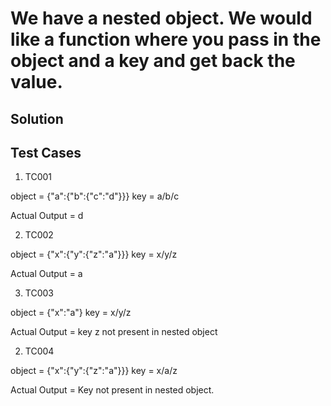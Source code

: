 # We have a nested object. We would like a function where you pass in the object and a key and get back the value.

## Solution

## Test Cases

1. TC001

object = {"a":{"b":{"c":"d"}}}
key = a/b/c

Actual Output = d

2. TC002

object = {"x":{"y":{"z":"a"}}}
key = x/y/z

Actual Output = a

3. TC003

object = {"x":"a"}
key = x/y/z

Actual Output = key z not present in nested object

2. TC004

object = {"x":{"y":{"z":"a"}}}
key = x/a/z

Actual Output = Key not present in nested object.

  